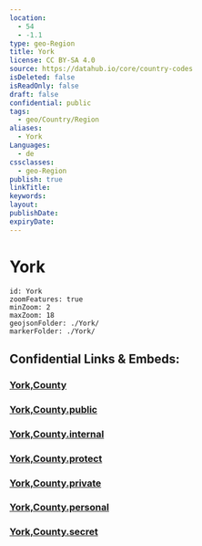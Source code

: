 ```yaml
---
location:
  - 54
  - -1.1
type: geo-Region
title: York
license: CC BY-SA 4.0
source: https://datahub.io/core/country-codes
isDeleted: false
isReadOnly: false
draft: false
confidential: public
tags:
  - geo/Country/Region
aliases:
  - York
Languages:
  - de
cssclasses:
  - geo-Region
publish: true
linkTitle:
keywords:
layout:
publishDate:
expiryDate:
---
```


# York

```leaflet
id: York
zoomFeatures: true 
minZoom: 2 
maxZoom: 18
geojsonFolder: ./York/
markerFolder: ./York/
```


## Confidential Links & Embeds: 

### [York,County](/_Standards/Earth/Continent/Europe/Europe~North/UK/England/Regions~England/Yorkshire_and_the_Humber/York,County.md) 

### [York,County.public](/_public/Earth/Continent/Europe/Europe~North/UK/England/Regions~England/Yorkshire_and_the_Humber/York,County.public.md) 

### [York,County.internal](/_internal/Earth/Continent/Europe/Europe~North/UK/England/Regions~England/Yorkshire_and_the_Humber/York,County.internal.md) 

### [York,County.protect](/_protect/Earth/Continent/Europe/Europe~North/UK/England/Regions~England/Yorkshire_and_the_Humber/York,County.protect.md) 

### [York,County.private](/_private/Earth/Continent/Europe/Europe~North/UK/England/Regions~England/Yorkshire_and_the_Humber/York,County.private.md) 

### [York,County.personal](/_personal/Earth/Continent/Europe/Europe~North/UK/England/Regions~England/Yorkshire_and_the_Humber/York,County.personal.md) 

### [York,County.secret](/_secret/Earth/Continent/Europe/Europe~North/UK/England/Regions~England/Yorkshire_and_the_Humber/York,County.secret.md)

